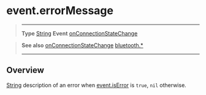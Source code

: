 # event.errorMessage

> --------------------- ------------------------------------------------------------------------------------------
> __Type__              [String](https://docs.coronalabs.com/api/type/String.html)
> __Event__             [onConnectionStateChange](/plugin/bluetooth/type/Gatt/event/onConnectionStateChange/index.md)


> __See also__          [onConnectionStateChange](/plugin/bluetooth/type/Gatt/event/onConnectionStateChange/index.md)
>						[bluetooth.*](/plugin/bluetooth.md)
> --------------------- ------------------------------------------------------------------------------------------

## Overview

[String](https://docs.coronalabs.com/api/type/String.html) description of an error when [event.isError](/plugin/bluetooth/type/Gatt/event/onConnectionStateChange/isError.md) is `true`, `nil` otherwise.